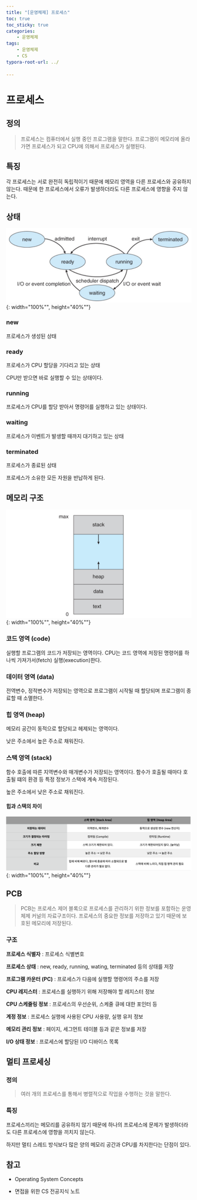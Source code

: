 ```yaml
---
title: "[운영체제] 프로세스"
toc: true
toc_sticky: true
categories: 
    - 운영체제
tags:
    - 운영체제
    - CS
typora-root-url: ../

---
```


# 프로세스

## 정의

>  프로세스는 컴퓨터에서 실행 중인 프로그램을 말한다. 프로그램이 메모리에 올라가면 프로세스가 되고 CPU에 의해서 프로세스가 실행된다.

## 특징

각 프로세스는 서로 완전히 독립적이기 때문에 메모리 영역을 다른 프로세스와 공유하지 않는다. 때문에 한 프로세스에서 오류가 발생하더라도 다른 프로세스에 영향을 주지 않는다.



## 상태

![img1](/assets/images/56_1.png){: width="100%"", height="40%""}

### new

프로세스가 생성된 상태

### ready

프로세스가 CPU 할당을 기다리고 있는 상태

CPU만 받으면 바로 실행할 수 있는 상태이다.

### running

프로세스가 CPU를 할당 받아서 명령어를 실행하고 있는 상태이다.

### waiting

프로세스가 이벤트가 발생할 때까지 대기하고 있는 상태

### terminated

프로세스가 종료된 상태

프로세스가 소유한 모든 자원을 반납하게 된다.



## 메모리 구조

![img1](/assets/images/56_2.png){: width="100%"", height="40%""}

### 코드 영역 (code)

실행할 프로그램의 코드가 저장되는 영역이다. CPU는 코드 영역에 저장된 명령어를 하나씩 가져가서(fetch) 실행(execution)한다.

### 데이터 영역 (data)

전역변수, 정적변수가 저장되는 영역으로 프로그램이 시작될 때 할당되며 프로그램이 종료할 때 소멸한다.

### 힙 영역 (heap)

메모리 공간이 동적으로 할당되고 헤제되는 영역이다.

낮은 주소에서 높은 주소로 채워진다.

### 스택 영역 (stack)

함수 호출에 따른 지역변수와 매개변수가 저장되는 영역이다. 함수가 호출될 때마다 호출될 떄의 환경 등 특정 정보가 스택에 계속 저장된다.

높은 주소에서 낮은 주소로 채워진다.



#### 힙과 스택의 차이

![img1](/assets/images/56_3.png){: width="100%"", height="40%""}



## PCB

> PCB는 프로세스 제어 블록으로 프로세스를 관리하기 위한 정보를 포함하는 운영체제 커널의 자료구조이다. 프로세스의 중요한 정보를 저장하고 있기 때문에 보호된 메모리에 저장된다.

### 구조

**프로세스 식별자** :  프로세스 식별변호

**프로세스 상태** : new, ready, running, wating, terminated 등의 상태를 저장

**프로그램 카운터 (PC)** : 프로세스가 다음에 실행할 명령어의 주소를 저장

**CPU 레지스터** : 프로세스를 실행하기 위해 저장해야 할 레지스터 정보

**CPU 스케줄링 정보** : 프로세스의 우선순위, 스케줄 큐에 대한 포인터 등

**계정 정보** : 프로세스 실행에 사용된 CPU 사용량, 실행 유저 정보

**메모리 관리 정보** : 페이지, 세그먼트 테이블 등과 같은 정보를 저장

**I/O 상태 정보** : 프로세스에 할당된 I/O 디바이스 목록



## 멀티 프로세싱

### 정의

>  여러 개의 프로세스를 통해서 병렬적으로 작업을 수행하는 것을 말한다. 

### 특징

프로세스끼리는 메모리를 공유하지 않기 때문에 하나의 프로세스에 문제가 발생하더라도 다른 프로세스에 영향을 끼치지 않는다.

하지만 멀티 스레드 방식보다 많은 양의 메모리 공간과 CPU를 차지한다는 단점이 있다.



## 참고

* Operating System Concepts

* 면접을 위한 CS 전공지식 노트
